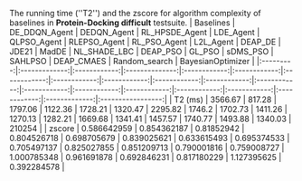 The running time (''T2'') and the zscore for algorithm complexity of baselines in **Protein-Docking difficult** testsuite.
| Baselines | DE_DDQN_Agent | DEDQN_Agent  | RL_HPSDE_Agent | LDE_Agent    | QLPSO_Agent  | RLEPSO_Agent | RL_PSO_Agent | L2L_Agent    | DEAP_DE      | JDE21        | MadDE        | NL_SHADE_LBC | DEAP_PSO     | GL_PSO       | sDMS_PSO     | SAHLPSO      | DEAP_CMAES   | Random_search | BayesianOptimizer |
|:---------:|:-------------:|:------------:|:--------------:|:------------:|:------------:|:------------:|:------------:|:------------:|:------------:|:------------:|:------------:|:------------:|:------------:|:------------:|:------------:|:------------:|:------------:|:-------------:|:-----------------:|
| T2 (ms)        | 3566.67       | 817.28       | 1797.06        | 1122.36      | 1728.21      | 1320.47      | 2295.82      | 1746.2       | 1702.73      | 1411.26      | 1270.13      | 1282.21      | 1669.68      | 1341.41      | 1457.57      | 1740.77      | 1493.88      | 1340.03       | 210254            |
| zscore    | 0.586642959   | 0.854362187  | 0.81852942     | 0.804526718  | 0.698705679  | 0.839025621  | 0.633615493  | 0.695374533  | 0.705497137  | 0.825027855  | 0.851209713  | 0.790001816  | 0.759008727  | 1.000785348  | 0.961691878  | 0.692846231  | 0.817180229  | 1.127395625   | 0.392284578       |
